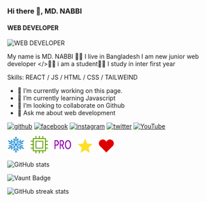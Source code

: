 ### Hi there 👋, MD. NABBI
#### WEB DEVELOPER
![WEB DEVELOPER](https://scontent.fdac4-2.fna.fbcdn.net/v/t39.30808-6/428374782_402706702133440_2721808066680516626_n.jpg?_nc_cat=108&ccb=1-7&_nc_sid=5f2048&_nc_ohc=YbGU19tnNzsAX-kyAb7&_nc_zt=23&_nc_ht=scontent.fdac4-2.fna&cb_e2o_trans=q&oh=00_AfCE6LuvZEcIFF46zH1Sz1YoRqF2xCFUi9P1hrSKjePYXQ&oe=65FF25D7)

My name is MD. NABBI 🧑‍🎓
I live in Bangladesh 
I am new junior web developer </>👨‍💻
i am a student👩‍🎓
I study in inter first year


Skills:  REACT / JS / HTML / CSS / TAILWEIND

- 🔭 I’m currently working on this page. 
- 🌱 I’m currently learning Javascript 
- 👯 I’m looking to collaborate on Github 
- 💬 Ask me about web development 


[<img src='https://cdn.jsdelivr.net/npm/simple-icons@3.0.1/icons/github.svg' alt='github' height='40'>](https://github.com/MD.NABBI)  [<img src='https://cdn.jsdelivr.net/npm/simple-icons@3.0.1/icons/facebook.svg' alt='facebook' height='40'>](https://www.facebook.com/Nabbi)  [<img src='https://cdn.jsdelivr.net/npm/simple-icons@3.0.1/icons/instagram.svg' alt='instagram' height='40'>](https://www.instagram.com/NSNABBI/)  [<img src='https://cdn.jsdelivr.net/npm/simple-icons@3.0.1/icons/twitter.svg' alt='twitter' height='40'>](https://twitter.com/MD.Nabbi)  [<img src='https://cdn.jsdelivr.net/npm/simple-icons@3.0.1/icons/youtube.svg' alt='YouTube' height='40'>](https://www.youtube.com/channel/@NSNABBI)  

<a href='https://archiveprogram.github.com/'><img src='https://raw.githubusercontent.com/acervenky/animated-github-badges/master/assets/acbadge.gif' width='40' height='40'></a> <a href='https://docs.github.com/en/developers'><img src='https://raw.githubusercontent.com/acervenky/animated-github-badges/master/assets/devbadge.gif' width='40' height='40'></a> <a href='https://github.com/pricing'><img src='https://raw.githubusercontent.com/acervenky/animated-github-badges/master/assets/pro.gif' width='40' height='40'></a> <a href='https://stars.github.com/'><img src='https://raw.githubusercontent.com/acervenky/animated-github-badges/master/assets/starbadge.gif' width='35' height='35'></a> <a href='https://docs.github.com/en/github/supporting-the-open-source-community-with-github-sponsors'><img src='https://raw.githubusercontent.com/acervenky/animated-github-badges/master/assets/sponsorbadge.gif' width='35' height='35'></a> 

![GitHub stats](https://github-readme-stats.vercel.app/api?username=MD.NABBI&show_icons=true)  

![Vaunt Badge](https://api.vaunt.dev/v1/github/entities/MD.NABBI/contributions?format=svg&private=false)  

![GitHub streak stats](https://streak-stats.demolab.com/?user=MD.NABBI)  

